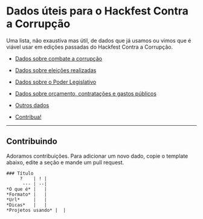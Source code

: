 # Dados úteis para o Hackfest Contra a Corrupção

Uma lista, não exaustiva mas útil, de dados que já usamos ou vimos que é viável usar em edições passadas do Hackfest Contra a Corrupção.

<!-- toc -->


- [Dados sobre combate a corrupção](https://github.com/mp-rj/dados-hackfestcc/blob/master/combate-a-corrupcao.md)
- [Dados sobre eleições realizadas](https://github.com/mp-rj/dados-hackfestcc/blob/master/eleicoes.md)
- [Dados sobre o Poder Legislativo](https://github.com/mp-rj/dados-hackfestcc/blob/master/legislativo.md)
- [Dados sobre orçamento, contratações e gastos públicos](https://github.com/mp-rj/dados-hackfestcc/blob/master/orcamento-publico.md)
- [Outros dados](https://github.com/mp-rj/dados-hackfestcc/blob/master/outros.md)


- [Contribua!](#contribuindo)

<!-- tocstop -->

---


## Contribuindo

Adoramos contribuições. Para adicionar um novo dado, copie o template abaixo, edite a seção e mande um pull request.

```
### Título
     ?    | ! |
      --- | --|
*O que é* |   |
*Formato* |   |
*Url*     |   |
*Dicas*   |   |
*Projetos usando* |  |
```
